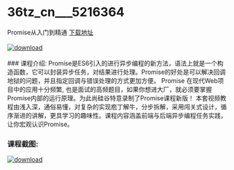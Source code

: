 # 36tz_cn___5216364
Promise从入门到精通
[下载地址](http://www.36tz.cn/article/5216364 "下载地址")
<br/></br>[![download](http://36tz.cn/muke_img/2020_11_12345-3-300x169.jpg "下载地址")](http://www.36tz.cn/article/5216364 "下载地址")
<br/></br>### 课程介绍:
Promise是ES6引入的进行异步编程的新方法，语法上就是一个构造函数，它可以封装异步任务，对结果进行处理。Promise的好处是可以解决回调地狱的问题，并且指定回调与错误处理的方式更加方便。
Promise 在现代Web项目中的应用十分频繁, 也是面试的高频题目，如果你想进大厂，就必须要掌握Promise内部的运行原理。为此尚硅谷特意录制了Promise课程新版！
本套视频教程由浅入深，通俗易懂，对复杂的实现庖丁解牛，分步拆解，采用闯关式设计，循序渐进的讲解，更具学习的趣味性。课程内容涵盖前端与后端异步编程任务实践，让你宏观认识Promise。

### 课程截图:
[![download](http://36tz.cn/muke_img/2020_11_2-89.png "下载地址")](http://www.36tz.cn/article/5216364 "下载地址")
